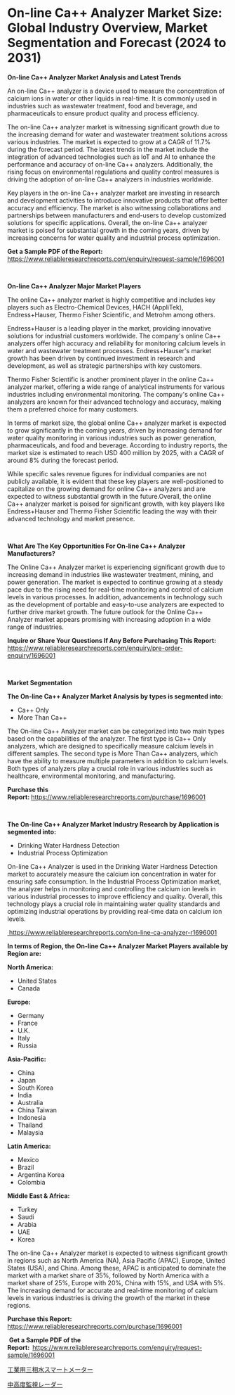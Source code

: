 <p><h1>On-line Ca++ Analyzer Market Size: Global Industry Overview, Market Segmentation and Forecast (2024 to 2031)</h1></p><p><strong>On-line Ca++ Analyzer Market Analysis and Latest Trends</strong></p>
<p><p>An on-line Ca++ analyzer is a device used to measure the concentration of calcium ions in water or other liquids in real-time. It is commonly used in industries such as wastewater treatment, food and beverage, and pharmaceuticals to ensure product quality and process efficiency.</p><p>The on-line Ca++ analyzer market is witnessing significant growth due to the increasing demand for water and wastewater treatment solutions across various industries. The market is expected to grow at a CAGR of 11.7% during the forecast period. The latest trends in the market include the integration of advanced technologies such as IoT and AI to enhance the performance and accuracy of on-line Ca++ analyzers. Additionally, the rising focus on environmental regulations and quality control measures is driving the adoption of on-line Ca++ analyzers in industries worldwide.</p><p>Key players in the on-line Ca++ analyzer market are investing in research and development activities to introduce innovative products that offer better accuracy and efficiency. The market is also witnessing collaborations and partnerships between manufacturers and end-users to develop customized solutions for specific applications. Overall, the on-line Ca++ analyzer market is poised for substantial growth in the coming years, driven by increasing concerns for water quality and industrial process optimization.</p></p>
<p><strong>Get a Sample PDF of the Report:&nbsp;</strong> <a href="https://www.reliableresearchreports.com/enquiry/request-sample/1696001">https://www.reliableresearchreports.com/enquiry/request-sample/1696001</a></p>
<p>&nbsp;</p>
<p><strong>On-line Ca++ Analyzer Major Market Players</strong></p>
<p><p>The online Ca++ analyzer market is highly competitive and includes key players such as Electro-Chemical Devices, HACH (AppliTek), Endress+Hauser, Thermo Fisher Scientific, and Metrohm among others. </p><p>Endress+Hauser is a leading player in the market, providing innovative solutions for industrial customers worldwide. The company's online Ca++ analyzers offer high accuracy and reliability for monitoring calcium levels in water and wastewater treatment processes. Endress+Hauser's market growth has been driven by continued investment in research and development, as well as strategic partnerships with key customers.</p><p>Thermo Fisher Scientific is another prominent player in the online Ca++ analyzer market, offering a wide range of analytical instruments for various industries including environmental monitoring. The company's online Ca++ analyzers are known for their advanced technology and accuracy, making them a preferred choice for many customers.</p><p>In terms of market size, the global online Ca++ analyzer market is expected to grow significantly in the coming years, driven by increasing demand for water quality monitoring in various industries such as power generation, pharmaceuticals, and food and beverage. According to industry reports, the market size is estimated to reach USD 400 million by 2025, with a CAGR of around 8% during the forecast period.</p><p>While specific sales revenue figures for individual companies are not publicly available, it is evident that these key players are well-positioned to capitalize on the growing demand for online Ca++ analyzers and are expected to witness substantial growth in the future.Overall, the online Ca++ analyzer market is poised for significant growth, with key players like Endress+Hauser and Thermo Fisher Scientific leading the way with their advanced technology and market presence.</p></p>
<p>&nbsp;</p>
<p><strong>What Are The Key Opportunities For On-line Ca++ Analyzer Manufacturers?</strong></p>
<p><p>The Online Ca++ Analyzer market is experiencing significant growth due to increasing demand in industries like wastewater treatment, mining, and power generation. The market is expected to continue growing at a steady pace due to the rising need for real-time monitoring and control of calcium levels in various processes. In addition, advancements in technology such as the development of portable and easy-to-use analyzers are expected to further drive market growth. The future outlook for the Online Ca++ Analyzer market appears promising with increasing adoption in a wide range of industries.</p></p>
<p><strong>Inquire or Share Your Questions If Any Before Purchasing This Report:</strong> <a href="https://www.reliableresearchreports.com/enquiry/pre-order-enquiry/1696001">https://www.reliableresearchreports.com/enquiry/pre-order-enquiry/1696001</a></p>
<p>&nbsp;</p>
<p><strong>Market Segmentation</strong></p>
<p><strong>The On-line Ca++ Analyzer Market Analysis by types is segmented into:</strong></p>
<p><ul><li>Ca++ Only</li><li>More Than Ca++</li></ul></p>
<p><p>The On-line Ca++ Analyzer market can be categorized into two main types based on the capabilities of the analyzer. The first type is Ca++ Only analyzers, which are designed to specifically measure calcium levels in different samples. The second type is More Than Ca++ analyzers, which have the ability to measure multiple parameters in addition to calcium levels. Both types of analyzers play a crucial role in various industries such as healthcare, environmental monitoring, and manufacturing.</p></p>
<p><strong>Purchase this Report:&nbsp;</strong><a href="https://www.reliableresearchreports.com/purchase/1696001">https://www.reliableresearchreports.com/purchase/1696001</a></p>
<p>&nbsp;</p>
<p><strong>The On-line Ca++ Analyzer Market Industry Research by Application is segmented into:</strong></p>
<p><ul><li>Drinking Water Hardness Detection</li><li>Industrial Process Optimization</li></ul></p>
<p><p>On-line Ca++ Analyzer is used in the Drinking Water Hardness Detection market to accurately measure the calcium ion concentration in water for ensuring safe consumption. In the Industrial Process Optimization market, the analyzer helps in monitoring and controlling the calcium ion levels in various industrial processes to improve efficiency and quality. Overall, this technology plays a crucial role in maintaining water quality standards and optimizing industrial operations by providing real-time data on calcium ion levels.</p></p>
<p><a href="https://www.reliableresearchreports.com/on-line-ca-analyzer-r1696001">&nbsp;https://www.reliableresearchreports.com/on-line-ca-analyzer-r1696001</a></p>
<p><strong>In terms of Region, the On-line Ca++ Analyzer Market Players available by Region are:</strong></p>
<p>
    <p> <strong> North America: </strong>
        <ul>
            <li>United States</li>
            <li>Canada</li>
        </ul>
        </p> 
    <p> <strong> Europe: </strong>
        <ul>
            <li>Germany</li>
            <li>France</li>
            <li>U.K.</li>
            <li>Italy</li>
            <li>Russia</li>
        </ul>
        </p> 
    <p> <strong> Asia-Pacific: </strong>
        <ul>
            <li>China</li>
            <li>Japan</li>
            <li>South Korea</li>
            <li>India</li>
            <li>Australia</li>
            <li>China Taiwan</li>
            <li>Indonesia</li>
            <li>Thailand</li>
            <li>Malaysia</li>
        </ul>
        </p> 
    <p> <strong> Latin America: </strong>
        <ul>
            <li>Mexico</li>
            <li>Brazil</li>
            <li>Argentina Korea</li>
            <li>Colombia</li>
        </ul>
        </p> 
    <p> <strong> Middle East & Africa: </strong>
        <ul>
            <li>Turkey</li>
            <li>Saudi</li>
            <li>Arabia</li>
            <li>UAE</li>
            <li>Korea</li>
        </ul>
    </p>
    </p>
<p><p>The on-line Ca++ Analyzer market is expected to witness significant growth in regions such as North America (NA), Asia Pacific (APAC), Europe, United States (USA), and China. Among these, APAC is anticipated to dominate the market with a market share of 35%, followed by North America with a market share of 25%, Europe with 20%, China with 15%, and USA with 5%. The increasing demand for accurate and real-time monitoring of calcium levels in various industries is driving the growth of the market in these regions.</p></p>
<p><strong>Purchase this Report: </strong><a href="https://www.reliableresearchreports.com/purchase/1696001">https://www.reliableresearchreports.com/purchase/1696001</a></p>
<p>&nbsp;<strong>Get a Sample PDF of the Report:&nbsp;&nbsp;</strong><a href="https://www.reliableresearchreports.com/enquiry/request-sample/1696001">https://www.reliableresearchreports.com/enquiry/request-sample/1696001</a></p>
<p><strong></strong></p>
<p><p><a href="https://medium.com/@chrispbacon162023/%E7%94%A3%E6%A5%AD%E7%94%A8%E4%B8%89%E7%9B%B8%E5%BC%8F%E3%82%B9%E3%83%9E%E3%83%BC%E3%83%88%E3%82%A6%E3%82%A9%E3%83%BC%E3%82%BF%E3%83%BC%E3%83%A1%E3%83%BC%E3%82%BF%E3%83%BC%E5%B8%82%E5%A0%B4-%E7%A8%AE%E9%A1%9E-%E7%94%A8%E9%80%94-%E5%9C%B0%E7%90%86%E3%81%AB%E3%82%88%E3%82%8B%E5%8C%85%E6%8B%AC%E7%9A%84%E8%A9%95%E4%BE%A1-db3402994a7b">工業用三相水スマートメーター</a></p><p><a href="https://medium.com/@ferneconroy11/%E4%B8%AD%E9%96%93%E9%AB%98%E9%AB%98%E5%BA%A6%E7%9B%A3%E8%A6%96%E3%83%AC%E3%83%BC%E3%83%80%E3%83%BC%E3%81%AE%E5%B8%82%E5%A0%B4%E8%A6%8F%E6%A8%A1%E3%81%AF-%E3%82%B0%E3%83%AD%E3%83%BC%E3%83%90%E3%83%AB%E7%94%A3%E6%A5%AD%E3%81%AB%E3%81%8A%E3%81%91%E3%82%8B%E6%9C%80%E9%81%A9%E3%81%AA%E3%83%9E%E3%83%BC%E3%82%B1%E3%83%86%E3%82%A3%E3%83%B3%E3%82%B0%E3%83%81%E3%83%A3%E3%83%8D%E3%83%AB%E3%82%92%E6%98%8E%E3%82%89%E3%81%8B%E3%81%AB%E3%81%97%E3%81%BE%E3%81%99-05735e1ddc18">中高度監視レーダー</a></p></p>